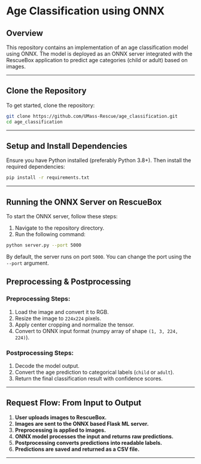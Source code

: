# Age Classification using ONNX

## Overview
This repository contains an implementation of an age classification model using ONNX. The model is deployed as an ONNX server integrated with the RescueBox application to predict age categories (child or adult) based on images.

---

## Clone the Repository
To get started, clone the repository:

```bash
git clone https://github.com/UMass-Rescue/age_classification.git
cd age_classification
```

---

## Setup and Install Dependencies
Ensure you have Python installed (preferably Python 3.8+). Then install the required dependencies:

```bash
pip install -r requirements.txt
```

---

## Running the ONNX Server on RescueBox

To start the ONNX server, follow these steps:

1. Navigate to the repository directory.
2. Run the following command:

```bash
python server.py --port 5000
```

By default, the server runs on port `5000`. You can change the port using the `--port` argument.



## Preprocessing & Postprocessing

### Preprocessing Steps:
1. Load the image and convert it to RGB.
2. Resize the image to `224x224` pixels.
3. Apply center cropping and normalize the tensor.
4. Convert to ONNX input format (numpy array of shape `(1, 3, 224, 224)`).

### Postprocessing Steps:
1. Decode the model output.
2. Convert the age prediction to categorical labels (`child` or `adult`).
3. Return the final classification result with confidence scores.

---

## Request Flow: From Input to Output

1. **User uploads images to RescueBox.**
2. **Images are sent to the ONNX based Flask ML server.**
3. **Preprocessing is applied to images.**
4. **ONNX model processes the input and returns raw predictions.**
5. **Postprocessing converts predictions into readable labels.**
6. **Predictions are saved and returned as a CSV file.**

---





